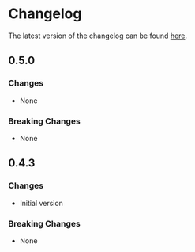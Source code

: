 # Changelog

The latest version of the changelog can be found [here](https://github.com/Azure/bicep-registry-modules/blob/main/avm/res/compute/disk/CHANGELOG.md).

## 0.5.0

### Changes

- None

### Breaking Changes

- None

## 0.4.3

### Changes

- Initial version

### Breaking Changes

- None

